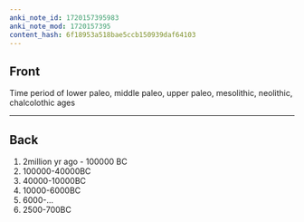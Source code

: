 ```yaml
---
anki_note_id: 1720157395983
anki_note_mod: 1720157395
content_hash: 6f18953a518bae5ccb150939daf64103
---
```


## Front

Time period of lower paleo, middle paleo, upper paleo, mesolithic, neolithic, chalcolothic ages

<hr/>

## Back

1) 2million yr ago - 100000 BC  
2) 100000-40000BC  
3) 40000-10000BC  
4) 10000-6000BC  
5) 6000-...  
6) 2500-700BC